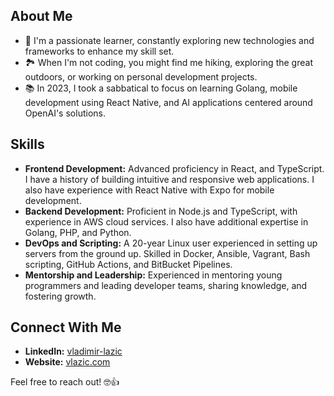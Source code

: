 ## About Me

- 🌱 I'm a passionate learner, constantly exploring new technologies and frameworks to enhance my skill set.
- 🏞️ When I'm not coding, you might find me hiking, exploring the great outdoors, or working on personal development projects.
- 📚 In 2023, I took a sabbatical to focus on learning Golang, mobile development using React Native, and AI applications centered around OpenAI's solutions.

## Skills

- **Frontend Development:** Advanced proficiency in React, and TypeScript. I have a history of building intuitive and responsive web applications. I also have experience with React Native with Expo for mobile development.
- **Backend Development:** Proficient in Node.js and TypeScript, with experience in AWS cloud services. I also have additional expertise in Golang, PHP, and Python.
- **DevOps and Scripting:** A 20-year Linux user experienced in setting up servers from the ground up. Skilled in Docker, Ansible, Vagrant, Bash scripting, GitHub Actions, and BitBucket Pipelines.
- **Mentorship and Leadership:** Experienced in mentoring young programmers and leading developer teams, sharing knowledge, and fostering growth.

## Connect With Me

- **LinkedIn:** [vladimir-lazic](https://www.linkedin.com/in/vladimir-lazic)
- **Website:** [vlazic.com](https://vlazic.com)

Feel free to reach out! 🤓👍
